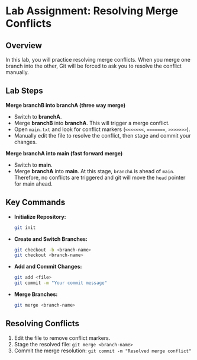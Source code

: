 # Lab Assignment: Resolving Merge Conflicts

## Overview

In this lab, you will practice resolving merge conflicts. When you merge one branch into the other, Git will be forced to ask you to resolve the conflict manually.

## Lab Steps

**Merge branchB into branchA (three way merge)**
   - Switch to **branchA**.
   - Merge **branchB** into **branchA**. This will trigger a merge conflict.
   - Open `main.txt` and look for conflict markers (`<<<<<<<`, `=======`, `>>>>>>>`).
   - Manually edit the file to resolve the conflict, then stage and commit your changes.

**Merge branchA into main (fast forward merge)**
   - Switch to **main**.
   - Merge **branchA** into **main**. At this stage, `branchA` is ahead of `main`. Therefore, no conflicts are triggered and git will move the `head` pointer for main ahead.

## Key Commands

- **Initialize Repository:**
  ```bash
  git init
  ```

- **Create and Switch Branches:**
  ```bash
  git checkout -b <branch-name>
  git checkout <branch-name>
  ```

- **Add and Commit Changes:**
  ```bash
  git add <file>
  git commit -m "Your commit message"
  ```
  
- **Merge Branches:**
  ```bash
  git merge <branch-name>
  ```
  
## Resolving Conflicts

1. Edit the file to remove conflict markers.
2. Stage the resolved file: `git merge <branch-name>`
3. Commit the merge resolution: `git commit -m "Resolved merge conflict"`